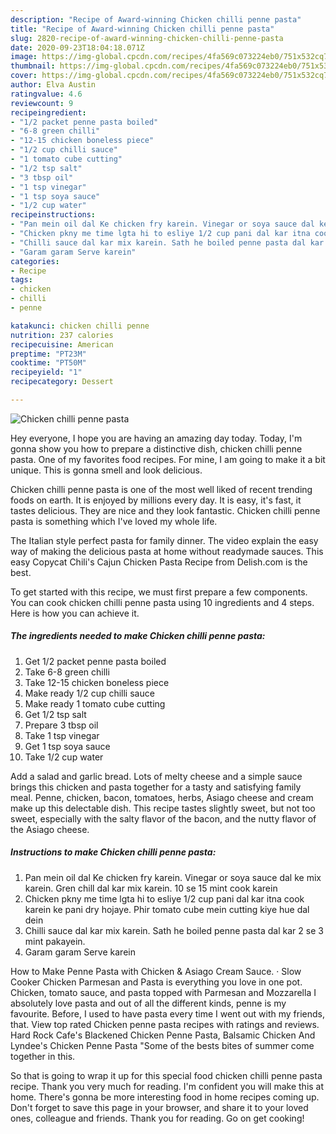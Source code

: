 ```yaml
---
description: "Recipe of Award-winning Chicken chilli penne pasta"
title: "Recipe of Award-winning Chicken chilli penne pasta"
slug: 2820-recipe-of-award-winning-chicken-chilli-penne-pasta
date: 2020-09-23T18:04:18.071Z
image: https://img-global.cpcdn.com/recipes/4fa569c073224eb0/751x532cq70/chicken-chilli-penne-pasta-recipe-main-photo.jpg
thumbnail: https://img-global.cpcdn.com/recipes/4fa569c073224eb0/751x532cq70/chicken-chilli-penne-pasta-recipe-main-photo.jpg
cover: https://img-global.cpcdn.com/recipes/4fa569c073224eb0/751x532cq70/chicken-chilli-penne-pasta-recipe-main-photo.jpg
author: Elva Austin
ratingvalue: 4.6
reviewcount: 9
recipeingredient:
- "1/2 packet penne pasta boiled"
- "6-8 green chilli"
- "12-15 chicken boneless piece"
- "1/2 cup chilli sauce"
- "1 tomato cube cutting"
- "1/2 tsp salt"
- "3 tbsp oil"
- "1 tsp vinegar"
- "1 tsp soya sauce"
- "1/2 cup water"
recipeinstructions:
- "Pan mein oil dal Ke chicken fry karein. Vinegar or soya sauce dal ke mix karein. Gren chill dal kar mix karein. 10 se 15 mint cook karein"
- "Chicken pkny me time lgta hi to esliye 1/2 cup pani dal kar itna cook karein ke pani dry hojaye. Phir tomato cube mein cutting kiye hue dal dein"
- "Chilli sauce dal kar mix karein. Sath he boiled penne pasta dal kar 2 se 3 mint pakayein."
- "Garam garam Serve karein"
categories:
- Recipe
tags:
- chicken
- chilli
- penne

katakunci: chicken chilli penne 
nutrition: 237 calories
recipecuisine: American
preptime: "PT23M"
cooktime: "PT50M"
recipeyield: "1"
recipecategory: Dessert

---
```



![Chicken chilli penne pasta](https://img-global.cpcdn.com/recipes/4fa569c073224eb0/751x532cq70/chicken-chilli-penne-pasta-recipe-main-photo.jpg)

Hey everyone, I hope you are having an amazing day today. Today, I'm gonna show you how to prepare a distinctive dish, chicken chilli penne pasta. One of my favorites food recipes. For mine, I am going to make it a bit unique. This is gonna smell and look delicious.

Chicken chilli penne pasta is one of the most well liked of recent trending foods on earth. It is enjoyed by millions every day. It is easy, it's fast, it tastes delicious. They are nice and they look fantastic. Chicken chilli penne pasta is something which I've loved my whole life.

The Italian style perfect pasta for family dinner. The video explain the easy way of making the delicious pasta at home without readymade sauces. This easy Copycat Chili&#39;s Cajun Chicken Pasta Recipe from Delish.com is the best.


To get started with this recipe, we must first prepare a few components. You can cook chicken chilli penne pasta using 10 ingredients and 4 steps. Here is how you can achieve it.

<!--inarticleads1-->

##### The ingredients needed to make Chicken chilli penne pasta:

1. Get 1/2 packet penne pasta boiled
1. Take 6-8 green chilli
1. Take 12-15 chicken boneless piece
1. Make ready 1/2 cup chilli sauce
1. Make ready 1 tomato cube cutting
1. Get 1/2 tsp salt
1. Prepare 3 tbsp oil
1. Take 1 tsp vinegar
1. Get 1 tsp soya sauce
1. Take 1/2 cup water


Add a salad and garlic bread. Lots of melty cheese and a simple sauce brings this chicken and pasta together for a tasty and satisfying family meal. Penne, chicken, bacon, tomatoes, herbs, Asiago cheese and cream make up this delectable dish. This recipe tastes slightly sweet, but not too sweet, especially with the salty flavor of the bacon, and the nutty flavor of the Asiago cheese. 

<!--inarticleads2-->

##### Instructions to make Chicken chilli penne pasta:

1. Pan mein oil dal Ke chicken fry karein. Vinegar or soya sauce dal ke mix karein. Gren chill dal kar mix karein. 10 se 15 mint cook karein
1. Chicken pkny me time lgta hi to esliye 1/2 cup pani dal kar itna cook karein ke pani dry hojaye. Phir tomato cube mein cutting kiye hue dal dein
1. Chilli sauce dal kar mix karein. Sath he boiled penne pasta dal kar 2 se 3 mint pakayein.
1. Garam garam Serve karein


How to Make Penne Pasta with Chicken &amp; Asiago Cream Sauce. · Slow Cooker Chicken Parmesan and Pasta is everything you love in one pot. Chicken, tomato sauce, and pasta topped with Parmesan and Mozzarella I absolutely love pasta and out of all the different kinds, penne is my favourite. Before, I used to have pasta every time I went out with my friends, that. View top rated Chicken penne pasta recipes with ratings and reviews. Hard Rock Cafe&#39;s Blackened Chicken Penne Pasta, Balsamic Chicken And Lyndee&#39;s Chicken Penne Pasta &#34;Some of the bests bites of summer come together in this. 

So that is going to wrap it up for this special food chicken chilli penne pasta recipe. Thank you very much for reading. I'm confident you will make this at home. There's gonna be more interesting food in home recipes coming up. Don't forget to save this page in your browser, and share it to your loved ones, colleague and friends. Thank you for reading. Go on get cooking!
